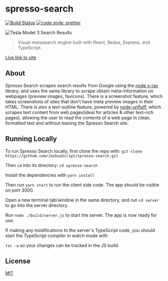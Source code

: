 # spresso-search 
[![Build Status](https://travis-ci.com/JoshuaScript/spresso-search.svg?branch=master)](https://travis-ci.com/JoshuaScript/spresso-search)
[![code style: prettier](https://img.shields.io/badge/code_style-prettier-ff69b4.svg?style=flat-square)](https://github.com/prettier/prettier)

![Tesla Model 3 Search Results](https://i.imgur.com/W4DRwiS.png)

>Visual metasearch engine built with React, Redux, Express, and TypeScript.

[Live link to site](http://spresso-search.herokuapp.com/)

## About
Spresso Search scrapes search results from Google using the [node x-ray](https://github.com/matthewmueller/x-ray) library, and uses the same library to scrape obtain meta-information on webpages (preview images, favicons). There is a screenshot feature, which takes screenshots of sites that don't have meta preview images in their HTML. There is also a text-outline feature, powered by [node-unfluff](https://github.com/ageitgey/node-unfluff), which scrapes text content from web pages(ideal for articles & other text-rich pages), allowing the user to read the contents of a web page in clean, formatted text and without leaving the Spresso Search site.

## Running Locally
To run Spresso Search locally, first clone the repo with: `git clone https://github.com/JoshuaScript/spresso-search.git`


Then `cd` into its directory:  `cd spresso-search`

Install the dependencies with `yarn install`

Then run `yarn start` to run the client side code. The app should be visible on port 3000.

Open a new terminal tab/window in the same directory, and run `cd server` to go into the server directory.

Run `node ./build/server.js` to start the server. The app is now ready for use.

If making any modifications to the server's TypeScript code, you should start the TypeScript compiler in watch mode with

 `tsc -w` so your changes can be tracked in the JS build.


## License
[MIT](https://github.com/JoshuaScript/spresso-search/blob/master/LICENSE.md)
